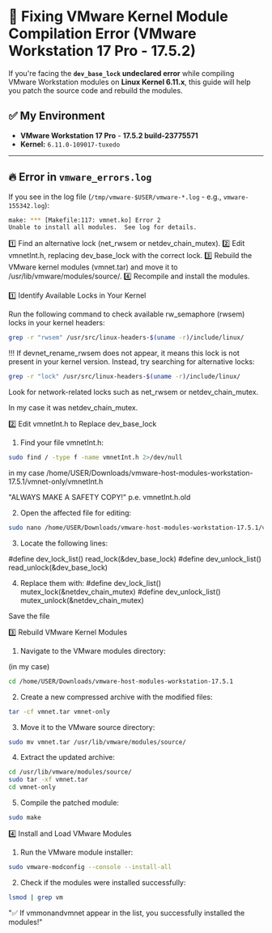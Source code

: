 # 🚀 Fixing VMware Kernel Module Compilation Error (VMware Workstation 17 Pro - 17.5.2)

If you're facing the **`dev_base_lock` undeclared error** while compiling VMware Workstation modules on **Linux Kernel 6.11.x**, this guide will help you patch the source code and rebuild the modules.

## ✅ My Environment  
- **VMware Workstation 17 Pro** - **17.5.2 build-23775571**  
- **Kernel:** `6.11.0-109017-tuxedo`  

---

## 🔥 **Error in `vmware_errors.log`**
If you see in the log file (`/tmp/vmware-$USER/vmware-*.log` - e.g., `vmware-155342.log`):

```bash
make: *** [Makefile:117: vmnet.ko] Error 2
Unable to install all modules.  See log for details.
```

1️⃣ Find an alternative lock (net_rwsem or netdev_chain_mutex).
2️⃣ Edit vmnetInt.h, replacing dev_base_lock with the correct lock.
3️⃣ Rebuild the VMware kernel modules (vmnet.tar) and move it to /usr/lib/vmware/modules/source/.
4️⃣ Recompile and install the modules.

1️⃣ Identify Available Locks in Your Kernel

Run the following command to check available rw_semaphore (rwsem) locks in your kernel headers:
```bash
grep -r "rwsem" /usr/src/linux-headers-$(uname -r)/include/linux/
```

!!! If devnet_rename_rwsem does not appear, it means this lock is not present in your kernel version. Instead, try searching for alternative locks:
```bash
grep -r "lock" /usr/src/linux-headers-$(uname -r)/include/linux/
```
Look for network-related locks such as net_rwsem or netdev_chain_mutex.

In my case it was netdev_chain_mutex.

2️⃣  Edit vmnetInt.h to Replace dev_base_lock
1) Find your file vmnetInt.h:
```bash
sudo find / -type f -name vmnetInt.h 2>/dev/null
```
in my case
/home/USER/Downloads/vmware-host-modules-workstation-17.5.1/vmnet-only/vmnetInt.h

"ALWAYS MAKE A SAFETY COPY!" p.e. vmnetInt.h.old

2) Open the affected file for editing:
```bash
sudo nano /home/USER/Downloads/vmware-host-modules-workstation-17.5.1/vmnet-only/vmnetInt.h
```

3) Locate the following lines:

#define dev_lock_list()    read_lock(&dev_base_lock)
#define dev_unlock_list()  read_unlock(&dev_base_lock)

4) Replace them with: 
#define dev_lock_list()    mutex_lock(&netdev_chain_mutex)
#define dev_unlock_list()  mutex_unlock(&netdev_chain_mutex)

Save the file

3️⃣ Rebuild VMware Kernel Modules

1) Navigate to the VMware modules directory:

(in my case)
```bash
cd /home/USER/Downloads/vmware-host-modules-workstation-17.5.1
```

2) Create a new compressed archive with the modified files:
```bash
tar -cf vmnet.tar vmnet-only
```
3) Move it to the VMware source directory:
```bash
sudo mv vmnet.tar /usr/lib/vmware/modules/source/
```
4) Extract the updated archive:
```bash
cd /usr/lib/vmware/modules/source/
sudo tar -xf vmnet.tar
cd vmnet-only
```

5) Compile the patched module:
```bash
sudo make
```
4️⃣ Install and Load VMware Modules

1) Run the VMware module installer:
```bash
sudo vmware-modconfig --console --install-all
```
2) Check if the modules were installed successfully:
```bash
lsmod | grep vm
```
"✅ If vmmonandvmnet appear in the list, you successfully installed the modules!"
